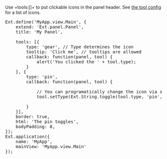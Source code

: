 Use +tools:[]+ to put clickable icons in the panel header.
See <a href="classicAPI/#!/api/Ext.panel.Tool-cfg-type" target="api">the tool config</a> for a list of icons.
<pre class="runnable run">Ext.define('MyApp.view.Main', {
    extend: 'Ext.panel.Panel',
    title: 'My Panel',

    tools: [{
        type: 'gear', // Type determines the icon
        tooltip: 'Click me', // tooltips are allowed
        callback: function(panel, tool) {
            alert('You clicked the ' + tool.type);
        }
    }, {
        type: 'pin',
        callback: function(panel, tool) {

            // You can programatically change the icon via setType()
            tool.setType(Ext.String.toggle(tool.type, 'pin', 'unpin'));

        }
    }],
    border: true,
    html: 'The pin toggles',
    bodyPadding: 8,
});
Ext.application({
    name: 'MyApp',
    mainView: 'MyApp.view.Main'
});
</pre>

